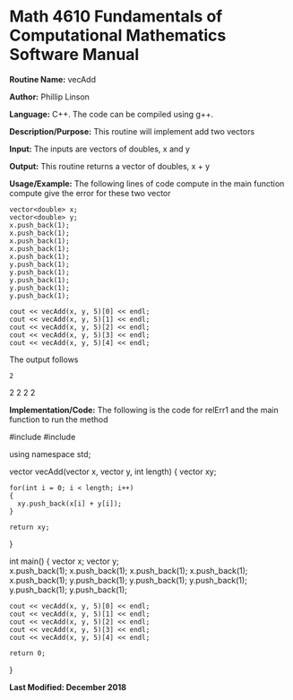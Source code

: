 # Math 4610 Fundamentals of Computational Mathematics Software Manual

**Routine Name:**           vecAdd

**Author:** Phillip Linson

**Language:** C++. The code can be compiled using g++.

**Description/Purpose:** This routine will implement add two vectors

**Input:** The inputs are vectors of doubles, x and y

**Output:** This routine returns a vector of doubles, x + y

**Usage/Example:** The following lines of code compute in the main function compute give the error for these two vector

	vector<double> x;
    vector<double> y;	
    x.push_back(1);
    x.push_back(1);
    x.push_back(1);
    x.push_back(1);
    x.push_back(1);	
    y.push_back(1);
    y.push_back(1);
    y.push_back(1);
    y.push_back(1);
    y.push_back(1);

    cout << vecAdd(x, y, 5)[0] << endl;
    cout << vecAdd(x, y, 5)[1] << endl;
    cout << vecAdd(x, y, 5)[2] << endl;
    cout << vecAdd(x, y, 5)[3] << endl;
    cout << vecAdd(x, y, 5)[4] << endl;
	
The output follows

	2
  2
  2
  2
  2

**Implementation/Code:** The following is the code for relErr1 and the main function to run the method

  #include <iostream>
  #include <vector>

  using namespace std;

  vector<double> vecAdd(vector<double> x, vector<double> y, int length)
  {
    vector<double> xy;

    for(int i = 0; i < length; i++)
    {
      xy.push_back(x[i] + y[i]);
    }

    return xy;
  }

  int main()
  {
    vector<double> x;
    vector<double> y;	
    x.push_back(1);
    x.push_back(1);
    x.push_back(1);
    x.push_back(1);
    x.push_back(1);	
    y.push_back(1);
    y.push_back(1);
    y.push_back(1);
    y.push_back(1);
    y.push_back(1);

    cout << vecAdd(x, y, 5)[0] << endl;
    cout << vecAdd(x, y, 5)[1] << endl;
    cout << vecAdd(x, y, 5)[2] << endl;
    cout << vecAdd(x, y, 5)[3] << endl;
    cout << vecAdd(x, y, 5)[4] << endl;

    return 0;
  }

**Last Modified: December 2018**
